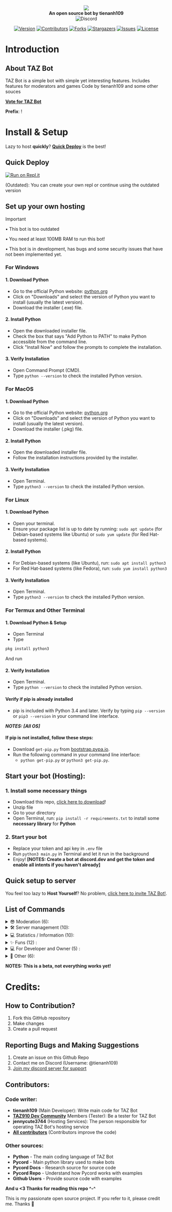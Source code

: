 <div align="center">
<center><img src="https://raw.githubusercontent.com/tienanh109/TAZ-Discord-Bot/main/image-banner.svg"/></center>
	<!--h1>TAZ Bot</h1-->
	<b>An open source bot by tienanh109</b>
	<br>
	
<img alt="Discord" src="https://img.shields.io/discord/1205813697361215568?label=Discord&style=for-the-badge&logo=discord&color=5865F2&logoColor=white">

[![Version][version-shield]](version-url)
[![Contributors][contributors-shield]][contributors-url]
[![Forks][forks-shield]][forks-url]
[![Stargazers][stars-shield]][stars-url]
[![Issues][issues-shield]][issues-url]
[![License][license-shield]][license-url]
</div>

# Introduction
## About TAZ Bot
TAZ Bot is a simple bot with simple yet interesting features.
Includes features for moderators and games
Code by tienanh109 and some other souces

[**Vote for TAZ Bot**](https://top.gg/bot/926795496469704765)

**Prefix**: !


# Install & Setup
Lazy to host **quickly**? [**Quick Deploy**](#quick-deploy) is the best!
## Quick Deploy
[![Run on Repl.it](https://repl.it/badge/github/tienanh109/TAZ-Discord-Bot)](https://replit.com/@tienanh109/TAZ-Discord-Bot?v=1#README.md)

(Outdated): You can create your own repl or continue using the outdated version
## Set up your own hosting
> [!IMPORTANT]
> • This bot is too outdated
> 
> • You need at least 100MB RAM to run this bot!
>
> • This bot is in development, has bugs and some security issues that have not been implemented yet. 
### For Windows
#### 1. Download Python
- Go to the official Python website: [python.org](https://www.python.org)
- Click on "Downloads" and select the version of Python you want to install (usually the latest version).
- Download the installer (.exe) file.

#### 2. Install Python
- Open the downloaded installer file.
- Check the box that says "Add Python to PATH" to make Python accessible from the command line.
- Click "Install Now" and follow the prompts to complete the installation.

#### 3. Verify Installation
- Open Command Prompt (CMD).
- Type `python --version` to check the installed Python version.

### For MacOS
#### 1. Download Python
- Go to the official Python website: [python.org](https://www.python.org)
- Click on "Downloads" and select the version of Python you want to install (usually the latest version).
- Download the installer (.pkg) file.

#### 2. Install Python
- Open the downloaded installer file.
- Follow the installation instructions provided by the installer.

#### 3. Verify Installation
- Open Terminal.
- Type `python3 --version` to check the installed Python version.

### For Linux
#### 1. Download Python
- Open your terminal.
- Ensure your package list is up to date by running: `sudo apt update` (for Debian-based systems like Ubuntu) or `sudo yum update` (for Red Hat-based systems).

#### 2. Install Python
- For Debian-based systems (like Ubuntu), run: `sudo apt install python3`
- For Red Hat-based systems (like Fedora), run: `sudo yum install python3`

#### 3. Verify Installation
- Open Terminal.
- Type `python3 --version` to check the installed Python version.

### For Termux and Other Terminal
#### 1. Download Python & Setup
- Open Terminal
- Type
```bash
pkg install python3
```
And run
#### 2. Verify Installation
- Open Terminal.
- Type `python --version` to check the installed Python version.

#### Verify if pip is already installed
- pip is included with Python 3.4 and later. Verify by typing `pip --version` or `pip3 --version` in your command line interface.

***NOTES: [All OS]***
#### If pip is not installed, follow these steps:
- Download `get-pip.py` from [bootstrap.pypa.io](https://bootstrap.pypa.io/get-pip.py).
- Run the following command in your command line interface:
  - `python get-pip.py` or `python3 get-pip.py`.

## Start your bot (Hosting):
### 1. Install some necessary things 
- Download this repo, [click here to download](https://github.com/tienanh109/TAZ-Discord-Bot/archive/refs/heads/main.zip)!
- Unzip file
- Go to your directory
- Open Terminal, run: `pip install -r requirements.txt` to install some **necessary library** for **Python**

### 2. Start your bot
- Replace your token and api key in `.env` file
- Run `python3 main.py` in Terminal and let it run in the background
- Enjoy!
**[NOTES: Create a bot at **discord.dev** and get the token and enable all intents if you haven't already]**

## Quick setup to server
You feel too lazy to **Host Yourself**? No problem, [click here to invite TAZ Bot!](https://discord.com/oauth2/authorize?client_id=926795496469704765&permissions=8&scope=bot).


## List of Commands
<details>
<summary>😎 Moderation (6):</summary>

- `/ban`: User a ban
- `/kick`: Kick a user
- `/timeout`: Timeout a user
- `/removetimeout`: Remove timeout from a user
- `/purge`: Delete a number of messages in the channel
- `/changeusername`: Change the username of a user on the server

</details>

<details>
<summary>🛠️ Server management (10):</summary>

- `/create-channel`: Create a new channel
- `/give_role`: Give the role to a user
- `/slowmode`: Turn on slow mode for channel
- `/create_webhook`: Create a webhook on server
- `/createcategory`: Create a category
- `/removecategory`: Remove a category
- `/createrole`: Create a new role
- `/deleterole`: Create a role
- `/createvoicechannel`: Create a new voice channel
- `/deletevoicechannel`: Delete a voice channel

</details>

<details>
<summary>💻 Statistics / Information (10): </summary>

- `/serverinfo`: View statistics / information about the server
- `/userinfo`: View information about a user
- `/ping`: View bot latency
- `/weather`: Displays the current weather of a city
- `/wikisearch`: Search on Wikipedia
- `/summary`: Return to Wikipedia
- `/wikiurl`: Find a link to a wikipedia
- `/wikirandom`: Random something on Wikipedia
- `/time`: Show time in all continents of the world
- `/google`: Create search links on Google

</details>

<details>
<summary>✨ Funs (12) :</summary>

- `/say`: Tell the bot to say anything
- `/calculate`: A Calculator on a bot (+;-;*;/)
- `/google`: Create quick google search links!
- `/ai-prompt`: Generate content from prompt!!!!
- `/tic`: Play tic tac toe game with friends on your server!
- `/guess`: Guess numbers from 1 to 10
- `/counter`: idk...
- `/meme`: Random and show a meme image
- `/joke`: Tell a random joke
- `/fact`: Say random fun fact
- `/rps`: Play rock paper scissors with bots
- `/8ball`: Ask 8ball a question and let it answer!

</details>

<details>
<summary>💻 For Developer and Owner (5) :</summary>

- `!restart`: Restart bot (Only work at DM and for Owner of bot)
- `/get_ip`: Get the ip of a website
- `/check_port`: Check whether the port of an IP is open or closed
- `/check_status_code`: Check if the website is uptime or downtime
- `/ping_to_website`: Check how many ms it takes to ping a website

</details>

<details>
<summary>🗿 Other (6):</summary>

- `/help`: Show help & all commands
- `/invite`: Show invite link of bot
- `/vote`: Show link to vote for bot (Soon)
- `/info`: Displays information and parameters about the bot
- `/translate`: Translate a text
- `/createembed`: Create an embed

</details>

**NOTES: This is a beta, not everything works yet!**

# Credits:
## How to Contribution?
1. Fork this GitHub repository
2. Make changes
3. Create a pull request

## Reporting Bugs and Making Suggestions
1. Create an issue on this Github Repo
2. Contact me on Discord (Username: @tienanh109)
3. [Join my discord server for support](https://tienanh109.github.io/dc)

## Contributors:
### Code writer:
- **tienanh109** (Main Developer): Write main code for TAZ Bot
- **[TAZ910 Dev Community](https://tienanh109.github.io/dc)** Members (Tester): Be a tester for TAZ Bot
- **jennycute3744** (Hosting Services): The person responsible for operating TAZ Bot's hosting service
- [**All contributors**](https://github.com/tienanh109/TAZ-Discord-Bot/graphs/contributors) (Contributors improve the code)

### Other sources:
- **Python** - The main coding language of TAZ Bot
- **Pycord** - Main python library used to make bots
- **Pycord Docs** - Research source for source code
- **Pycord Repo** - Understand how Pycord works with examples
- **Github Users** - Provide source code with examples

**And u <3 Thanks for reading this repo ^-^**


This is my passionate open source project. If you refer to it, please credit me. Thanks 💖



[version-shield]: https://img.shields.io/badge/version-1.2.1_beta-purple?style=for-the-badge
[version-url]: https://github.com/tienanh109/TAZ-Discord-Bot
[contributors-shield]: https://img.shields.io/github/contributors/tienanh109/TAZ-Discord-Bot.svg?style=for-the-badge&color=blue
[contributors-url]: https://github.com/tienanh109/TAZ-Discord-Bot/graphs/contributors
[forks-shield]: https://img.shields.io/github/forks/tienanh109/TAZ-Discord-Bot.svg?style=for-the-badge&color=red
[forks-url]: https://github.com/tienanh109/TAZ-Discord-Bot/network/members
[stars-shield]: https://img.shields.io/github/stars/tienanh109/TAZ-Discord-Bot.svg?style=for-the-badge&color=yellow
[stars-url]: https://github.com/tienanh109/TAZ-Discord-Bot/stargazers
[issues-shield]: https://img.shields.io/github/issues/tienanh109/TAZ-Discord-Bot.svg?style=for-the-badge
[issues-url]: https://github.com/tienanh109/TAZ-Discord-Bot/issues
[license-shield]: https://img.shields.io/github/license/tienanh109/TAZ-Discord-Bot.svg?style=for-the-badge&&color=orange
[license-url]: https://github.com/tienanh109/TAZ-Discord-Bot/blob/master/LICENSE
